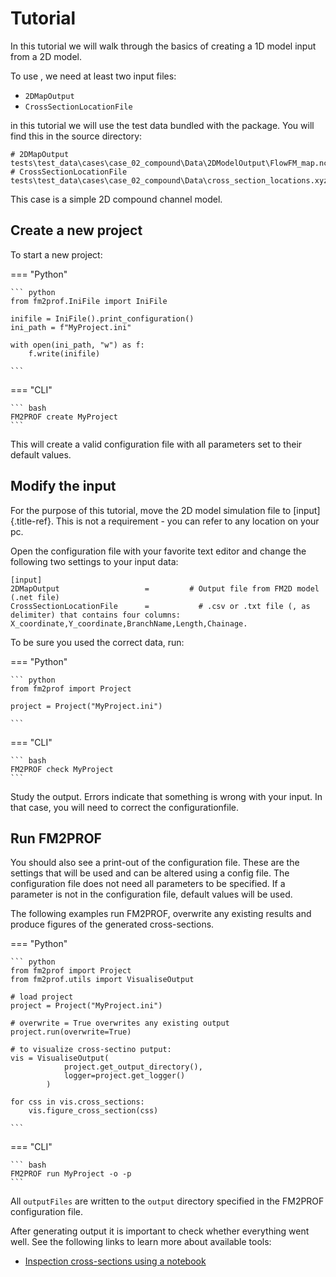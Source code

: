 # Tutorial


In this tutorial we will walk through the basics of creating a 1D model input from a 2D model.

To use , we need at least two input files:

-   `2DMapOutput`
-   `CrossSectionLocationFile`

in this tutorial we will use the test data bundled with the package. You
will find this in the source directory:

``` text
# 2DMapOutput
tests\test_data\cases\case_02_compound\Data\2DModelOutput\FlowFM_map.nc 
# CrossSectionLocationFile
tests\test_data\cases\case_02_compound\Data\cross_section_locations.xyz  
```

This case is a simple 2D compound channel model.

## Create a new project

To start a new project:

=== "Python"

    ``` python
    from fm2prof.IniFile import IniFile

    inifile = IniFile().print_configuration()
    ini_path = f"MyProject.ini"

    with open(ini_path, "w") as f:
        f.write(inifile)
    
    ```

=== "CLI"

    ``` bash
    FM2PROF create MyProject
    ```


This will create a valid configuration file with all parameters set to their default values. 

## Modify the input

For the purpose of this tutorial, move the 2D model simulation file to
[input]{.title-ref}. This is not a requirement - you can refer to any
location on your pc.

Open the configuration file with your favorite text editor and change
the following two settings to your input data:

``` text
[input]
2DMapOutput                   =         # Output file from FM2D model (.net file)
CrossSectionLocationFile      =           # .csv or .txt file (, as delimiter) that contains four columns: X_coordinate,Y_coordinate,BranchName,Length,Chainage.
```

To be sure you used the correct data, run:


=== "Python"

    ``` python
    from fm2prof import Project
    
    project = Project("MyProject.ini")
    
    ```

=== "CLI"

    ``` bash
    FM2PROF check MyProject
    ```



Study the output. Errors indicate that something is wrong with your
input. In that case, you will need to correct the configurationfile.

## Run FM2PROF

You should also see a print-out of the configuration file. These are the
settings that will be used and can be altered using a config file. The
configuration file does not need all parameters to be specified. If a
parameter is not in the configuration file, default values will be used.

The following examples run FM2PROF, overwrite any existing results and
produce figures of the generated cross-sections. 

=== "Python"

    ``` python
    from fm2prof import Project
    from fm2prof.utils import VisualiseOutput
    
    # load project
    project = Project("MyProject.ini")
    
    # overwrite = True overwrites any existing output
    project.run(overwrite=True)
    
    # to visualize cross-sectino putput:
    vis = VisualiseOutput(
                project.get_output_directory(), 
                logger=project.get_logger()
            )

    for css in vis.cross_sections:
        vis.figure_cross_section(css)
    
    ```

=== "CLI"

    ``` bash
    FM2PROF run MyProject -o -p
    ```



All `outputFiles` are written to the `output` directory specified in the FM2PROF configuration file. 

After generating output it is important to check whether everything went
well. See the following links to learn more about available tools:

- [Inspection cross-sections using a notebook](../../notebooks/cross_section_data)